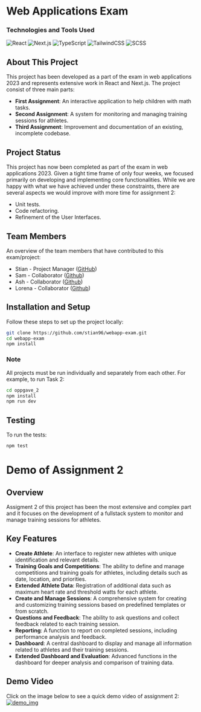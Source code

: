 # Web Applications Exam

### Technologies and Tools Used
![React](https://img.shields.io/badge/React-%2320232a.svg?style=for-the-badge&logo=react)
![Next.js](https://img.shields.io/badge/Next.js-%23000000.svg?style=for-the-badge&logo=nextdotjs&logoColor=white)
![TypeScript](https://img.shields.io/badge/TypeScript-%233178C6.svg?style=for-the-badge&logo=typescript&logoColor=white)
![TailwindCSS](https://img.shields.io/badge/Tailwind_CSS-%2338B2AC.svg?style=for-the-badge&logo=tailwind-css&logoColor=white)
![SCSS](https://img.shields.io/badge/SCSS-hotpink.svg?style=for-the-badge&logo=SCSS&logoColor=white)

## About This Project
This project has been developed as a part of the exam in web applications 2023 and represents extensive 
work in React and Next.js. The project consist of three main parts:

- **First Assignment**: An interactive application to help children with math tasks.
- **Second Assignment**: A system for monitoring and managing training sessions for athletes.
- **Third Assignment**: Improvement and documentation of an existing, incomplete codebase.

## Project Status

This project has now been completed as part of the exam in web applications 2023. Given a tight time frame of only four weeks, 
we focused primarily on developing and implementing core functionalities. While we are happy with what we have achieved under these 
constraints, there are several aspects we would improve with more time for assignment 2:
- Unit tests.
- Code refactoring.
- Refinement of the User Interfaces.

## Team Members
An overview of the team members that have contributed to this exam/project:

- Stian - Project Manager ([GitHub](https://github.com/stian96))
- Sam - Collaborator ([Github](https://github.com/sammish93))
- Ash - Collaborator ([Github](https://github.com/a5h71))
- Lorena - Collaborator ([Github](https://github.com/LorenaHolmeide))

## Installation and Setup
Follow these steps to set up the project locally:

```bash
git clone https://github.com/stian96/webapp-exam.git
cd webapp-exam
npm install
```

### Note
All projects must be run individually and separately from each other. For example, to run Task 2:
```bash
cd oppgave_2
npm install
npm run dev
```

## Testing
To run the tests:
```bash
npm test
```

# Demo of Assignment 2

## Overview
Assigment 2 of this project has been the most extensive and complex part and it focuses on the development of a 
fullstack system to monitor and manage training sessions for athletes.

## Key Features
- **Create Athlete**: An interface to register new athletes with unique identification and relevant details.
- **Training Goals and Competitions**: The ability to define and manage competitions and training goals for athletes, including details such as date, location, and priorities.
- **Extended Athlete Data**: Registration of additional data such as maximum heart rate and threshold watts for each athlete.
- **Create and Manage Sessions**: A comprehensive system for creating and customizing training sessions based on predefined templates or from scratch.
- **Questions and Feedback**: The ability to ask questions and collect feedback related to each training session.
- **Reporting**: A function to report on completed sessions, including performance analysis and feedback.
- **Dashboard**: A central dashboard to display and manage all information related to athletes and their training sessions.
- **Extended Dashboard and Evaluation**: Advanced functions in the dashboard for deeper analysis and comparison of training data.

## Demo Video
Click on the image below to see a quick demo video of assignment 2:
[![demo_img](https://github.com/stian96/webapp-exam/assets/92892505/1f01225f-6b16-44c6-baa2-3a51ad0a938b)](https://vimeo.com/890618935?share=copy)

